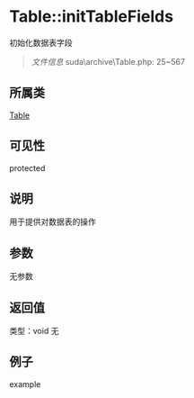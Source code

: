 # Table::initTableFields
初始化数据表字段
> *文件信息* suda\archive\Table.php: 25~567
## 所属类 

[Table](../Table.md)

## 可见性

  protected  
## 说明


用于提供对数据表的操作

## 参数

无参数

## 返回值
类型：void
无

## 例子

example